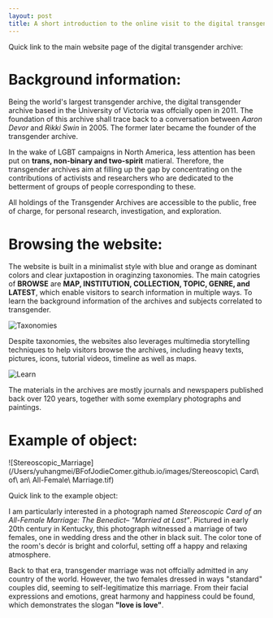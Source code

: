 ```yaml
---
layout: post
title: A short introduction to the online visit to the digital transgender archive
---
```

Quick link to the main website page of the digital transgender archive:
<a href=https://www.digitaltransgenderarchive.net></a>

# Background information: 

Being the world's largest transgender archive, the digital transgender archive based in the University of Victoria was offcially open in 2011. The foundation of this archive shall trace back to a conversation between *Aaron Devor* and *Rikki Swin* in 2005. The former later became the founder of the transgender archive. 

In the wake of LGBT campaigns in North America, less attention has been put on **trans, non-binary and two-spirit** matieral. Therefore, the transgender archives aim at filling up the gap by concentrating on the contributions of activists and researchers who are dedicated to the betterment of groups of people corresponding to these. 

All holdings of the Transgender Archives are accessible to the public, free of charge, for personal research, investigation, and exploration.


# Browsing the website:

The website is built in a minimalist style with blue and orange as dominant colors and clear juxtapostion in oraginzing taxonomies. The main catogries of **BROWSE** are **MAP, INSTITUTION, COLLECTION, TOPIC, GENRE, and LATEST**, which enable visitors to search information in multiple ways. To learn the background information of the archives and subjects correlated to transgender. 

![Taxonomies](/Users/yuhangmei/BFofJodieComer.github.io/images/Taxonomies.png)

Despite taxonomies, the websites also leverages multimedia storytelling techniques to help visitors browse the archives, including heavy texts, pictures, icons, tutorial videos, timeline as well as maps.  

![Learn](/Users/yuhangmei/BFofJodieComer.github.io/images/Learn.png)

The materials in the archives are mostly journals and newspapers published back over 120 years, together with some exemplary photographs and paintings. 


# Example of object:

![Stereoscopic_Marriage](/Users/yuhangmei/BFofJodieComer.github.io/images/Stereoscopic\ Card\ of\ an\ All-Female\ Marriage.tif)

Quick link to the example object:
<a href=https://www.digitaltransgenderarchive.net/files/9g54xh72b></a>

I am particularly interested in a photograph named *Stereoscopic Card of an All-Female Marriage: The Benedict– "Married at Last"*. Pictured in early 20th century in Kentucky, this photograph witnessed a marriage of two females, one in wedding dress and the other in black suit. The color tone of the room's decór is bright and colorful, setting off a happy and relaxing atmosphere. 

Back to that era, transgender marriage was not offcially admitted in any country of the world. However, the two females dressed in ways "standard" couples did, seeming to self-legitimatize this marriage. From their facial expressions and emotions, great harmony and happiness could be found, which demonstrates the slogan **"love is love"**.